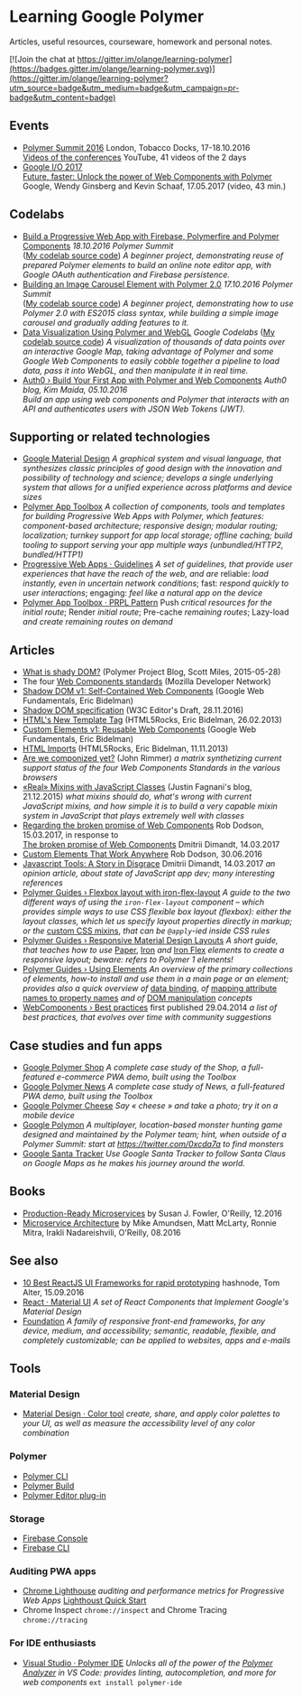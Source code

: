 # Learning Google Polymer

Articles, useful resources, courseware, homework and personal notes.

[![Join the chat at https://gitter.im/olange/learning-polymer](https://badges.gitter.im/olange/learning-polymer.svg)](https://gitter.im/olange/learning-polymer?utm_source=badge&utm_medium=badge&utm_campaign=pr-badge&utm_content=badge)

## Events

* [Polymer Summit 2016](https://www.polymer-project.org/summit/schedule) London, Tobacco Docks, 17-18.10.2016  
[Videos of the conferences](https://www.youtube.com/playlist?list=PLNYkxOF6rcICc687SxHQRuo9TVNOJelSZ) YouTube, 41 videos of the 2 days
* [Google I/O 2017](https://events.google.com/io/)  
  [Future, faster: Unlock the power of Web Components with Polymer](https://www.youtube.com/watch?v=cuoZenpQveQ&list=PLNYkxOF6rcICniLJ2rfj0FexlA-9zmJJE&index=2) Google, Wendy Ginsberg and Kevin Schaaf, 17.05.2017 (video, 43 min.)

## Codelabs

* [Build a Progressive Web App with Firebase, Polymerfire and Polymer Components](https://codelabs.developers.google.com/codelabs/polymer-firebase-pwa/index.html) _18.10.2016 Polymer Summit_  
([My codelab source code](https://github.com/olange/learning-polymer/tree/master/codelabs/pwa-firebase)) _A beginner project, demonstrating reuse of prepared Polymer elements to build an online note editor app, with Google OAuth authentication and Firebase persistence._
* [Building an Image Carousel Element with Polymer 2.0](https://codelabs.developers.google.com/codelabs/polymer-2-carousel/) _17.10.2016 Polymer Summit_  
([My codelab source code](https://github.com/olange/learning-polymer/tree/master/codelabs/carousel)) _A beginner project, demonstrating how to use Polymer 2.0 with ES2015 class syntax, while building a simple image carousel and gradually adding features to it._
* [Data Visualization Using Polymer and WebGL](https://codelabs.developers.google.com/codelabs/polymer-webgl/) _Google Codelabs_ ([My codelab source code](https://github.com/olange/learning-polymer/tree/master/codelabs/googlemap-viz)) _A visualization of thousands of data points over an interactive Google Map, taking advantage of Polymer and some Google Web Components to easily cobble together a pipeline to load data, pass it into WebGL, and then manipulate it in real time._
* [Auth0 › Build Your First App with Polymer and Web Components](https://auth0.com/blog/build-your-first-app-with-polymer-and-web-components/) _Auth0 blog, Kim Maida, 05.10.2016_  
  _Build an app using web components and Polymer that interacts with an API and authenticates users with JSON Web Tokens (JWT)._

## Supporting or related technologies

* [Google Material Design](https://material.io/guidelines/material-design/introduction.html) _A graphical system and visual language, that synthesizes classic principles of good design with the innovation and possibility of technology and science; develops a single underlying system that allows for a unified experience across platforms and device sizes_
* [Polymer App Toolbox](https://www.polymer-project.org/2.0/toolbox/index) _A collection of components, tools and templates for building Progressive Web Apps with Polymer, which features: component-based architecture; responsive design; modular routing; localization; turnkey support for app local storage;
offline caching; build tooling to support serving your app multiple ways (unbundled/HTTP2, bundled/HTTP1)_
* [Progressive Web Apps · Guidelines](https://developers.google.com/web/progressive-web-apps) _A set of guidelines, that provide user experiences that have the reach of the web, and are_ reliable: _load instantly, even in uncertain network conditions_; fast: _respond quickly to user interactions_; engaging: _feel like a natural app on the device_
* [Polymer App Toolbox · PRPL Pattern](https://www.polymer-project.org/2.0/toolbox/prpl) Push _critical resources for the initial route_; Render _initial route_; Pre-cache _remaining routes_; Lazy-load _and create remaining routes on demand_

## Articles

* [What is shady DOM?](https://www.polymer-project.org/1.0/blog/shadydom) (Polymer Project Blog, Scott Miles, 2015-05-28)
* The four [Web Components standards](https://developer.mozilla.org/en-US/docs/Web/Web_Components) (Mozilla Developer Network)
 * [Shadow DOM v1: Self-Contained Web Components](https://developers.google.com/web/fundamentals/getting-started/primers/shadowdom) (Google Web Fundamentals, Eric Bidelman)
 * [Shadow DOM specification](http://w3c.github.io/webcomponents/spec/shadow/) (W3C Editor's Draft, 28.11.2016)
 * [HTML's New Template Tag](https://www.html5rocks.com/en/tutorials/webcomponents/template/) (HTML5Rocks, Eric Bidelman, 26.02.2013)
 * [Custom Elements v1: Reusable Web Components](https://developers.google.com/web/fundamentals/getting-started/primers/customelements) (Google Web Fundamentals, Eric Bidelman)
 * [HTML Imports](https://www.html5rocks.com/en/tutorials/webcomponents/imports/) (HTML5Rocks, Eric Bidelman, 11.11.2013)
* [Are we componized yet?](http://jonrimmer.github.io/are-we-componentized-yet/) (John Rimmer) _a matrix synthetizing current support status of the four Web Components Standards in the various browsers_
* [«Real» Mixins with JavaScript Classes](http://justinfagnani.com/2015/12/21/real-mixins-with-javascript-classes/) (Justin Fagnani's blog, 21.12.2015) _what mixins should do, what's wrong with current JavaScript mixins, and how simple it is to build a very capable mixin system in JavaScript that plays extremely well with classes_
* [Regarding the broken promise of Web Components](https://robdodson.me/regarding-the-broken-promise-of-web-components/) Rob Dodson, 15.03.2017, in response to  
  [The broken promise of Web Components](https://dmitriid.com/blog/2017/03/the-broken-promise-of-web-components/#brief-incomplete-and-mostly-incorrect-history-of-web-components) Dmitrii Dimandt, 14.03.2017
* [Custom Elements That Work Anywhere](https://medium.com/dev-channel/custom-elements-that-work-anywhere-898e1dd2bc48#.xbmcc634v) Rob Dodson, 30.06.2016
* [Javascript Tools: A Story in Disgrace](https://dmitriid.com/blog/2016/10/javascript-tools/) Dmitrii Dimandt, 14.03.2017 _an opinion article, about state of JavaScript app dev; many interesting references_
* [Polymer Guides › Flexbox layout with iron-flex-layout](https://elements.polymer-project.org/guides/flex-layout) _A guide to the two different ways of using the `iron-flex-layout` component – which provides simple ways to use CSS flexible box layout (flexbox): either the layout classes, which let us specify layout properties directly in markup; or the_ [custom CSS mixins](https://www.polymer-project.org/1.0/docs/devguide/styling.html#custom-style), _that can be `@apply`-ied inside CSS rules_
* [Polymer Guides › Responsive Material Design Layouts](https://elements.polymer-project.org/guides/responsive-material-design-layouts) _A short guide, that teaches how to use_ [Paper](https://www.webcomponents.org/collection/PolymerElements/paper-ui-elements), [Iron](https://www.webcomponents.org/collection/PolymerElements/iron-elements) _and_ [Iron Flex](https://www.webcomponents.org/element/PolymerElements/iron-flex-layout) _elements to create a responsive layout; beware: refers to Polymer 1 elements!_
* [Polymer Guides › Using Elements](https://elements.polymer-project.org/guides/using-elements) _An overview of the primary collections of elements, how-to install and use them in a main page or an element; provides also a quick overview of_ [data binding](https://www.polymer-project.org/1.0/docs/devguide/data-binding.html), _of_ [mapping attribute names to property names](https://elements.polymer-project.org/guides/using-elements#polymer-element-apis) _and of_ [DOM manipulation](https://www.polymer-project.org/1.0/docs/devguide/local-dom.html#dom-api) _concepts_
* [WebComponents › Best practices](https://www.webcomponents.org/community/articles/web-components-best-practices) first published 29.04.2014 _a list of best practices, that evolves over time with community suggestions_

## Case studies and fun apps

* [Google Polymer Shop](https://www.polymer-project.org/2.0/toolbox/case-study) _A complete case study of the Shop, a full-featured e-commerce PWA demo, built using the Toolbox_
* [Google Polymer News](https://www.polymer-project.org/2.0/toolbox/news-case-study) _A complete case study of News, a full-featured PWA demo, built using the Toolbox_
* [Google Polymer Cheese](https://cheese.polymer-project.org/) _Say « cheese » and take a photo; try it on a mobile device_
* [Google Polymon](https://polymon.polymer-project.org/) _A multiplayer, location-based monster hunting game designed and maintained by the Polymer team; hint, when outside of a Polymer Summit: start at https://twitter.com/0xcda7a to find monsters_
* [Google Santa Tracker](https://santatracker.google.com/codeboogie.html) _Use Google Santa Tracker to follow Santa Claus on Google Maps as he makes his journey around the world._

## Books

* [Production-Ready Microservices](https://www.safaribooksonline.com/library/view/production-ready-microservices/9781491965962/) by Susan J. Fowler, O'Reilly, 12.2016
* [Microservice Architecture](https://www.safaribooksonline.com/library/view/microservice-architecture/9781491956328/) by Mike Amundsen, Matt McLarty, Ronnie Mitra, Irakli Nadareishvili, O'Reilly, 08.2016

## See also

* [10 Best ReactJS UI Frameworks for rapid prototyping](https://hashnode.com/post/10-best-reactjs-ui-frameworks-for-rapid-prototyping-cit49tqx414z89c53equ4zc5k) hashnode, Tom Alter, 15.09.2016
* [React · Material UI](http://www.material-ui.com/#/) _A set of React Components that Implement Google's Material Design_
* [Foundation](http://foundation.zurb.com) _A family of responsive front-end frameworks, for any device, medium, and accessibility; semantic, readable, flexible, and completely customizable; can be applied to websites, apps and e-mails_

## Tools

### Material Design

* [Material Design · Color tool](http://material.io/color/) _create, share, and apply color palettes to your UI, as well as measure the accessibility level of any color combination_

### Polymer

* [Polymer CLI](https://github.com/Polymer/polymer-cli)
* [Polymer Build](https://github.com/Polymer/polymer-build)
* [Polymer Editor plug-in](https://github.com/Polymer/polymer-editor-service)

### Storage

* [Firebase Console](https://console.firebase.google.com)
* [Firebase CLI](https://firebase.google.com/docs/cli/)

### Auditing PWA apps

* [Chrome Lighthouse](https://github.com/GoogleChrome/lighthouse) _auditing and performance metrics for Progressive Web Apps_ [Lighthoust Quick Start](http://bit.ly/lighthouse-quickstart)
* Chrome Inspect `chrome://inspect` and Chrome Tracing `chrome://tracing`

### For IDE enthusiasts

* [Visual Studio · Polymer IDE](https://marketplace.visualstudio.com/items?itemName=polymer.polymer-ide) _Unlocks all of the power of the [Polymer Analyzer](https://github.com/Polymer/polymer-analyzer) in VS Code: provides linting, autocompletion, and more for web components_ `ext install polymer-ide`